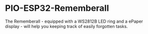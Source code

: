 # PIO-ESP32-Rememberall
The Rememberall - equipped with a WS2812B LED ring and a ePaper display - will help you keeping track of easily forgotten tasks.
